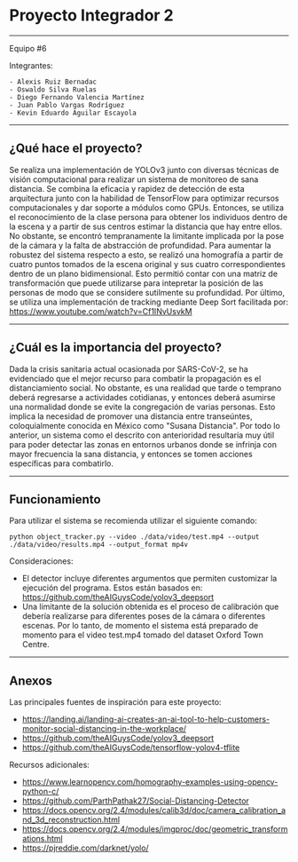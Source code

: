 # Proyecto Integrador 2
-----------------------------
Equipo #6

Integrantes:

    - Alexis Ruiz Bernadac
    - Oswaldo Silva Ruelas
    - Diego Fernando Valencia Martínez
    - Juan Pablo Vargas Rodríguez
    - Kevin Eduardo Aguilar Escayola

-----------------------------
## ¿Qué hace el proyecto?

Se realiza una implementación de YOLOv3 junto con diversas técnicas de visión computacional para realizar un sistema de monitoreo de sana distancia. Se combina la eficacia y rapidez de detección de esta arquitectura junto con la habilidad de TensorFlow para optimizar recursos computacionales y dar soporte a módulos como GPUs. Entonces, se utiliza el reconocimiento de la clase persona para obtener los individuos dentro de la escena y a partir de sus centros estimar la distancia que hay entre ellos. No obstante, se encontró tempranamente la limitante implicada por la pose de la cámara y la falta de abstracción de profundidad. Para aumentar la robustez del sistema respecto a esto, se realizó una homografía a partir de cuatro puntos tomados de la escena original y sus cuatro correspondientes dentro de un plano bidimensional. Esto permitió contar con una matriz de transformación que puede utilizarse para intepretar la posición de las personas de modo que se considere sutilmente su profundidad. Por último, se utiliza una implementación de tracking mediante Deep Sort facilitada por: https://www.youtube.com/watch?v=Cf1INvUsvkM

-----------------------------        
## ¿Cuál es la importancia del proyecto?

Dada la crisis sanitaria actual ocasionada por SARS-CoV-2, se ha evidenciado que el mejor recurso para combatir la propagación es el distanciamiento social. No obstante, es una realidad que tarde o temprano deberá regresarse a actividades cotidianas, y entonces deberá asumirse una normalidad donde se evite la congregación de varias personas. Esto implica la necesidad de promover una distancia entre transeúntes, coloquialmente conocida en México como "Susana Distancia". Por todo lo anterior, un sistema como el descrito con anterioridad resultaría muy útil para poder detectar las zonas en entornos urbanos donde se infrinja con mayor frecuencia la sana distancia, y entonces se tomen acciones específicas para combatirlo. 

-----------------------------    
## Funcionamiento

Para utilizar el sistema se recomienda utilizar el siguiente comando:

    python object_tracker.py --video ./data/video/test.mp4 --output ./data/video/results.mp4 --output_format mp4v
    
Consideraciones:
        
- El detector incluye diferentes argumentos que permiten customizar la ejecución del programa. Estos están basados en: https://github.com/theAIGuysCode/yolov3_deepsort
- Una limitante de la solución obtenida es el proceso de calibración que debería realizarse para diferentes poses de la cámara o diferentes escenas. Por lo tanto, de momento el sistema está preparado de momento para el video test.mp4 tomado del dataset Oxford Town Centre. 

-----------------------------    
## Anexos

Las principales fuentes de inspiración para este proyecto:

- https://landing.ai/landing-ai-creates-an-ai-tool-to-help-customers-monitor-social-distancing-in-the-workplace/
- https://github.com/theAIGuysCode/yolov3_deepsort
- https://github.com/theAIGuysCode/tensorflow-yolov4-tflite

Recursos adicionales:

- https://www.learnopencv.com/homography-examples-using-opencv-python-c/
- https://github.com/ParthPathak27/Social-Distancing-Detector
- https://docs.opencv.org/2.4/modules/calib3d/doc/camera_calibration_and_3d_reconstruction.html
- https://docs.opencv.org/2.4/modules/imgproc/doc/geometric_transformations.html
- https://pjreddie.com/darknet/yolo/